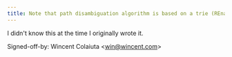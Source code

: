```yaml
---
title: Note that path disambiguation algorithm is based on a trie (REnamer, 9f3562a)
---
```


I didn't know this at the time I originally wrote it.

Signed-off-by: Wincent Colaiuta &lt;win@wincent.com&gt;

